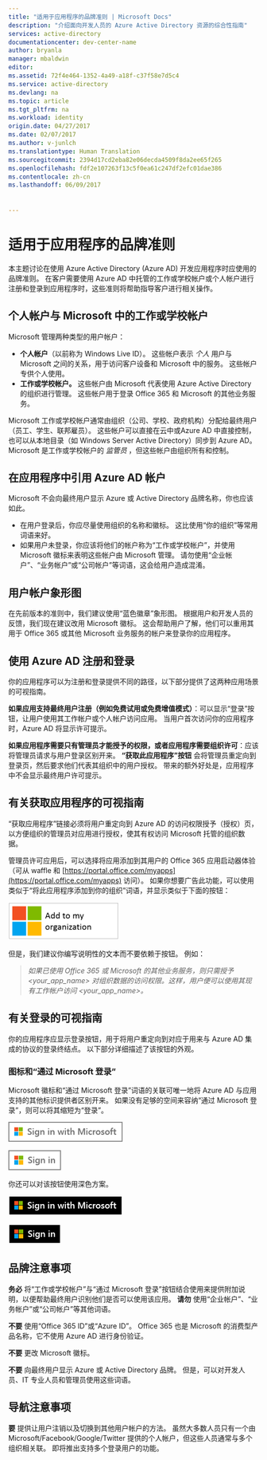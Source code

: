 ```yaml
---
title: "适用于应用程序的品牌准则 | Microsoft Docs"
description: "介绍面向开发人员的 Azure Active Directory 资源的综合性指南"
services: active-directory
documentationcenter: dev-center-name
author: bryanla
manager: mbaldwin
editor: 
ms.assetid: 72f4e464-1352-4a49-a18f-c37f58e7d5c4
ms.service: active-directory
ms.devlang: na
ms.topic: article
ms.tgt_pltfrm: na
ms.workload: identity
origin.date: 04/27/2017
ms.date: 02/07/2017
ms.author: v-junlch
ms.translationtype: Human Translation
ms.sourcegitcommit: 2394d17cd2eba82e06decda4509f8da2ee65f265
ms.openlocfilehash: fdf2e107263f13c5f0ea61c247df2efc01dae386
ms.contentlocale: zh-cn
ms.lasthandoff: 06/09/2017


---
```

# <a name="branding-guidelines-for-applications"></a>适用于应用程序的品牌准则
本主题讨论在使用 Azure Active Directory (Azure AD) 开发应用程序时应使用的品牌准则。 在客户需要使用 Azure AD 中托管的工作或学校帐户或个人帐户进行注册和登录到应用程序时，这些准则将帮助指导客户进行相关操作。

## <a name="personal-accounts-vs-work-or-school-accounts-from-microsoft"></a>个人帐户与 Microsoft 中的工作或学校帐户
Microsoft 管理两种类型的用户帐户：

- **个人帐户**（以前称为 Windows Live ID）。 这些帐户表示 *个人* 用户与 Microsoft 之间的关系，用于访问客户设备和 Microsoft 中的服务。 这些帐户专供个人使用。
- **工作或学校帐户。** 这些帐户由 Microsoft 代表使用 Azure Active Directory 的组织进行管理。 这些帐户用于登录 Office 365 和 Microsoft 的其他业务服务。

Microsoft 工作或学校帐户通常由组织（公司、学校、政府机构）分配给最终用户（员工、学生、联邦雇员）。 这些帐户可以直接在云中或Azure AD 中直接控制，也可以从本地目录（如 Windows Server Active Directory）同步到 Azure AD。 Microsoft 是工作或学校帐户的 *监管员* ，但这些帐户由组织所有和控制。

## <a name="referring-to-azure-ad-accounts-in-your-application"></a>在应用程序中引用 Azure AD 帐户
Microsoft 不会向最终用户显示 Azure 或 Active Directory 品牌名称，你也应该如此。

- 在用户登录后，你应尽量使用组织的名称和徽标。 这比使用“你的组织”等常用词语来好。
- 如果用户未登录，你应该将他们的帐户称为“工作或学校帐户”，并使用 Microsoft 徽标来表明这些帐户由 Microsoft 管理。 请勿使用“企业帐户”、“业务帐户”或“公司帐户”等词语，这会给用户造成混淆。

## <a name="user-account-pictogram"></a>用户帐户象形图
在先前版本的准则中，我们建议使用“蓝色徽章”象形图。 根据用户和开发人员的反馈，我们现在建议改用 Microsoft 徽标。 这会帮助用户了解，他们可以重用其用于 Office 365 或其他 Microsoft 业务服务的帐户来登录你的应用程序。

## <a name="signing-up-and-signing-in-with-azure-ad"></a>使用 Azure AD 注册和登录
你的应用程序可以为注册和登录提供不同的路径，以下部分提供了这两种应用场景的可视指南。

**如果应用支持最终用户注册（例如免费试用或免费增值模式）**：可以显示“登录”按钮，让用户使用其工作帐户或个人帐户访问应用。 当用户首次访问你的应用程序时，Azure AD 将显示许可提示。

**如果应用程序需要只有管理员才能授予的权限，或者应用程序需要组织许可**：应该将管理员请求与用户登录区别开来。 **“获取此应用程序”按钮** 会将管理员重定向到登录页，然后要求他们代表其组织中的用户授权。 带来的额外好处是，应用程序中不会显示最终用户许可提示。

## <a name="visual-guidance-for-app-acquisition"></a>有关获取应用程序的可视指南
“获取应用程序”链接必须将用户重定向到 Azure AD 的访问权限授予（授权）页，以方便组织的管理员对应用进行授权，使其有权访问 Microsoft 托管的组织数据。 

管理员许可应用后，可以选择将应用添加到其用户的 Office 365 应用启动器体验（可从 waffle 和 [https://portal.office.com/myapps](https://portal.office.com/myapps) 访问）。 如果你想要广告此功能，可以使用类似于“将此应用程序添加到你的组织”词语，并显示类似于下面的按钮：

![应用程序类型和方案](./media/active-directory-branding-guidelines/add-to-my-org.png)

但是，我们建议你编写说明性的文本而不要依赖于按钮。 例如：

> *如果已使用 Office 365 或 Microsoft 的其他业务服务，则只需授予 <your_app_name> 对组织数据的访问权限。这样，用户便可以使用其现有工作帐户访问 <your_app_name>。*
> 
> 

## <a name="visual-guidance-for-sign-in"></a>有关登录的可视指南
你的应用程序应显示登录按钮，用于将用户重定向到对应于用来与 Azure AD 集成的协议的登录终结点。 以下部分详细描述了该按钮的外观。

### <a name="pictogram-and-sign-in-with-microsoft"></a>图标和“通过 Microsoft 登录”
Microsoft 徽标和“通过 Microsoft 登录”词语的关联可唯一地将 Azure AD 与应用支持的其他标识提供者区别开来。 如果没有足够的空间来容纳“通过 Microsoft 登录”，则可以将其缩短为“登录”。

![应用程序类型和方案](./media/active-directory-branding-guidelines/sign-in-with-microsoft-light.png)

![应用程序类型和方案](./media/active-directory-branding-guidelines/sign-in-light.png)

你还可以对该按钮使用深色方案。

![应用程序类型和方案](./media/active-directory-branding-guidelines/sign-in-with-microsoft-dark.png)

![应用程序类型和方案](./media/active-directory-branding-guidelines/sign-in-dark.png)

## <a name="branding-dos-and-donts"></a>品牌注意事项
**务必** 将“工作或学校帐户”与“通过 Microsoft 登录”按钮结合使用来提供附加说明，以便帮助最终用户识别他们是否可以使用该应用。 **请勿** 使用“企业帐户”、“业务帐户”或“公司帐户”等其他词语。

**不要** 使用“Office 365 ID”或“Azure ID”。 Office 365 也是 Microsoft 的消费型产品名称，它不使用 Azure AD 进行身份验证。

**不要** 更改 Microsoft 徽标。

**不要** 向最终用户显示 Azure 或 Active Directory 品牌。 但是，可以对开发人员、IT 专业人员和管理员使用这些词语。

## <a name="navigation-dos-and-donts"></a>导航注意事项
**要** 提供让用户注销以及切换到其他用户帐户的方法。 虽然大多数人员只有一个由 Microsoft/Facebook/Google/Twitter 提供的个人帐户，但这些人员通常与多个组织相关联。 即将推出支持多个登录用户的功能。




